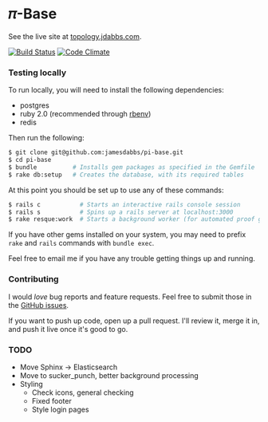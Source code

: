 # 𝜋-Base

See the live site at [topology.jdabbs.com](http://topology.jdabbs.com).

[![Build Status](https://travis-ci.org/jamesdabbs/pi-base.png)](https://travis-ci.org/jamesdabbs/pi-base)
[![Code Climate](https://codeclimate.com/github/jamesdabbs/pi-base.png)](https://codeclimate.com/github/jamesdabbs/pi-base)

### Testing locally

To run locally, you will need to install the following dependencies:

* postgres
* ruby 2.0 (recommended through [rbenv](https://github.com/sstephenson/rbenv/))
* redis

Then run the following:

```bash
$ git clone git@github.com:jamesdabbs/pi-base.git
$ cd pi-base
$ bundle          # Installs gem packages as specified in the Gemfile
$ rake db:setup   # Creates the database, with its required tables
```

At this point you should be set up to use any of these commands:

```bash
$ rails c           # Starts an interactive rails console session
$ rails s           # Spins up a rails server at localhost:3000
$ rake resque:work  # Starts a background worker (for automated proof generation, etc.)
```

If you have other gems installed on your system, you may need to prefix `rake` and `rails` commands with `bundle exec`.

Feel free to email me if you have any trouble getting things up and running.

### Contributing

I would _love_ bug reports and feature requests. Feel free to submit those in the [GitHub issues](https://github.com/jamesdabbs/pi-base/issues).

If you want to push up code, open up a pull request. I'll review it, merge it in, and push it live once it's good to go.

### TODO

* Move Sphinx -> Elasticsearch
* Move to sucker_punch, better background processing
* Styling
  - Check icons, general checking
  - Fixed footer
  - Style login pages
